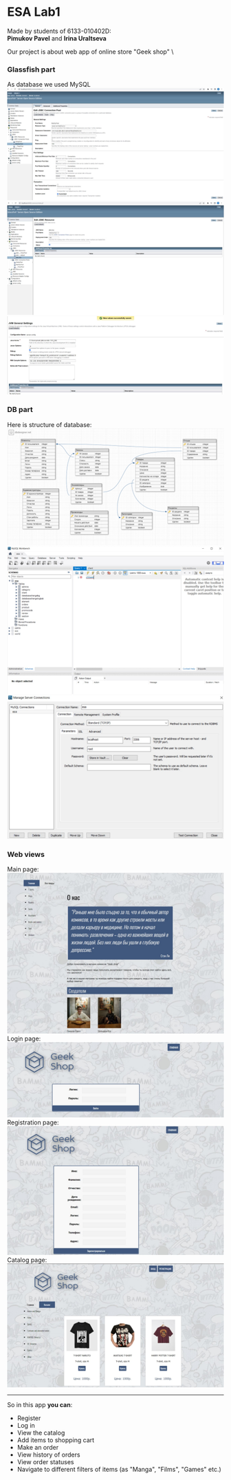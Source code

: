 # ESA Lab1
Made by students of 6133-010402D: \
**Pimukov Pavel** and **Irina Uraltseva**

Our project is about web app of online store "Geek shop" \


### Glassfish part
As database we used MySQL    
![image](glassfish.jpg)
![image](glassfish2.jpg)
![image](glassfish3.jpg)

### DB part
Here is structure of database:
![image](БД.png)
![image](mysql_tables.jpg)
![image](mysql_connections.jpg)

### Web views
Main page:
![image](main_page.jpg)
Login page:
![image](login_page.jpg)
Registration page:
![image](registration_page.jpg)
Catalog page:
![image](catalog_page.jpg)
________

So in this app **you can**:
- Register
- Log in
- View the catalog
- Add items to shopping cart
- Make an order
- View history of orders 
- View order statuses
- Navigate to different filters of items (as "Manga", "Films", "Games" etc.)

